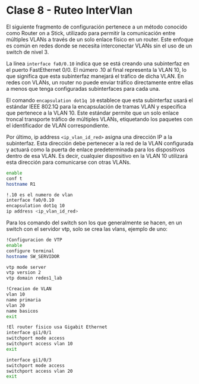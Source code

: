 # Clase 8 - Ruteo InterVlan

El siguiente fragmento de configuración pertenece a un método conocido como Router on a Stick, utilizado para permitir la comunicación entre múltiples VLANs a través de un solo enlace físico en un router. Este enfoque es común en redes donde se necesita interconectar VLANs sin el uso de un switch de nivel 3.

La línea `interface fa0/0.10` indica que se está creando una subinterfaz en el puerto FastEthernet 0/0. El número .10 al final representa la VLAN 10, lo que significa que esta subinterfaz manejará el tráfico de dicha VLAN. En redes con VLANs, un router no puede enviar tráfico directamente entre ellas a menos que tenga configuradas subinterfaces para cada una.

El comando `encapsulation dot1q 10` establece que esta subinterfaz usará el estándar IEEE 802.1Q para la encapsulación de tramas VLAN y especifica que pertenece a la VLAN 10. Este estándar permite que un solo enlace troncal transporte tráfico de múltiples VLANs, etiquetando los paquetes con el identificador de VLAN correspondiente.

Por último, ip address `<ip_vlan_id_red>` asigna una dirección IP a la subinterfaz. Esta dirección debe pertenecer a la red de la VLAN configurada y actuará como la puerta de enlace predeterminada para los dispositivos dentro de esa VLAN. Es decir, cualquier dispositivo en la VLAN 10 utilizará esta dirección para comunicarse con otras VLANs.


```bash
enable
conf t
hostname R1

!.10 es el numero de vlan
interface fa0/0.10
encapsulation dot1q 10
ip address <ip_vlan_id_red>
```

Para los comando del switch son los que generalmente se hacen, en un switch con el servidor vtp, solo se crea las vlans, ejemplo de uno:

```bash
!Configuracion de VTP
enable
configure terminal
hostname SW_SERVIDOR

vtp mode server
vtp version 2
vtp domain redes1_lab

!Creacion de VLAN
vlan 10
name primaria
vlan 20
name basicos
exit

!El router fisico usa Gigabit Ethernet
interface gi1/0/1
switchport mode access
switchport access vlan 10
exit

interface gi1/0/3
switchport mode access
switchport access vlan 20
exit
```